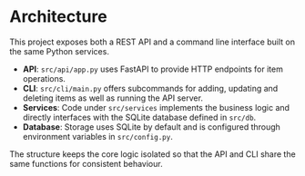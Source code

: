 # Architecture

This project exposes both a REST API and a command line interface built on the same Python services.

- **API**: `src/api/app.py` uses FastAPI to provide HTTP endpoints for item operations.
- **CLI**: `src/cli/main.py` offers subcommands for adding, updating and deleting items as well as running the API server.
- **Services**: Code under `src/services` implements the business logic and directly interfaces with the SQLite database defined in `src/db`.
- **Database**: Storage uses SQLite by default and is configured through environment variables in `src/config.py`.

The structure keeps the core logic isolated so that the API and CLI share the same functions for consistent behaviour.
